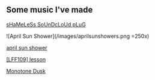 Some music I've made
---

[sHaMeLeSs SoUnDcLoUd pLuG](https://soundcloud.com/i_sentient)

![April Sun Shower](/images/aprilsunshowers.png =250x)

[april sun shower](https://soundcloud.com/i_sentient/april-sun-shower)

[\[LFF109\] lesson](https://soundcloud.com/i_sentient/lff-109-lesson)

[Monotone Dusk](https://soundcloud.com/i_sentient/monotone-dusk)
